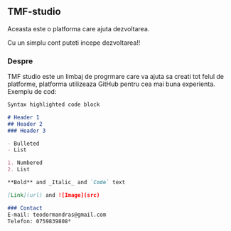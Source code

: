 ## TMF-studio
Aceasta este o platforma care ajuta dezvoltarea.

Cu un simplu cont puteti incepe dezvoltarea!!
### Despre

TMF studio este un limbaj de progrmare care va ajuta sa creati tot felul de platforme, platforma utilizeaza GitHub pentru cea mai buna experienta.
Exemplu de cod:

```markdown
Syntax highlighted code block

# Header 1
## Header 2
### Header 3

- Bulleted
- List

1. Numbered
2. List

**Bold** and _Italic_ and `Code` text

[Link](url) and ![Image](src)

### Contact
E-mail: teodormandras@gmail.com
Telefon: 0759839808⁸

